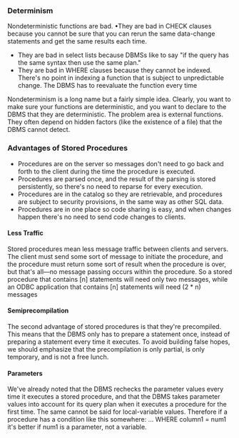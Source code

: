 ### Determinism
Nondeterministic functions are bad.
•They are bad in CHECK clauses because you cannot be sure that you can rerun the same
data-change statements and get the same results each time.
- They are bad in select lists because DBMSs like to say "if the query has the same syntax then
use the same plan."
- They are bad in WHERE clauses because they cannot be indexed. There's no point in
indexing a function that is subject to unpredictable change. The DBMS has to reevaluate the
function every time

Nondeterminism is a long name but a fairly simple idea. Clearly, you want to make sure your
functions are deterministic, and you want to declare to the DBMS that they are deterministic. The
problem area is external functions. They often depend on hidden factors (like the existence of a file)
that the DBMS cannot detect.

### Advantages of Stored Procedures
- Procedures are on the server so messages don't need to go back and forth to the client during
the time the procedure is executed.
- Procedures are parsed once, and the result of the parsing is stored persistently, so there's no
need to reparse for every execution.
- Procedures are in the catalog so they are retrievable, and procedures are subject to security
provisions, in the same way as other SQL data.
- Procedures are in one place so code sharing is easy, and when changes happen there's no need
to send code changes to clients.

#### Less Traffic
Stored procedures mean less message traffic between clients and servers. The client must send some
sort of message to initiate the procedure, and the procedure must return some sort of result when the
procedure is over, but that's all—no message passing occurs within the procedure.
So a stored
procedure that contains [n] statements will need only two messages, while an ODBC application
that contains [n] statements will need (2 * n) messages
#### Semiprecompilation
The second advantage of stored procedures is that they're precompiled. This means that the DBMS
only has to prepare a statement once, instead of preparing a statement every time it executes. To avoid
building false hopes, we should emphasize that the precompilation is only partial, is only temporary,
and is not a free lunch.
#### Parameters
We've already noted that the DBMS rechecks the parameter values every time it executes a stored
procedure, and that the DBMS takes parameter values into account for its query plan when it executes
a procedure for the first time. The same cannot be said for local-variable values. Therefore if a
procedure has a condition like this somewhere:
... WHERE column1 = num1
it's better if num1 is a parameter, not a variable.
##
